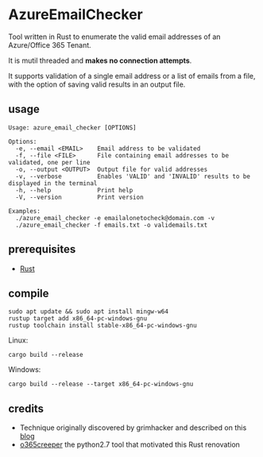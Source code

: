# AzureEmailChecker

Tool written in Rust to enumerate the valid email addresses of an Azure/Office 365 Tenant.

It is mutil threaded and **makes no connection attempts**.

It supports validation of a single email address or a list of emails from a file, with the option of saving valid results in an output file. 

## usage

```
Usage: azure_email_checker [OPTIONS]

Options:
  -e, --email <EMAIL>    Email address to be validated
  -f, --file <FILE>      File containing email addresses to be validated, one per line
  -o, --output <OUTPUT>  Output file for valid addresses
  -v, --verbose          Enables 'VALID' and 'INVALID' results to be displayed in the terminal
  -h, --help             Print help
  -V, --version          Print version

Examples:
  ./azure_email_checker -e emailalonetocheck@domain.com -v
  ./azure_email_checker -f emails.txt -o validemails.txt
```

## prerequisites

- [Rust](https://www.rust-lang.org/tools/install)

## compile

```
sudo apt update && sudo apt install mingw-w64
rustup target add x86_64-pc-windows-gnu
rustup toolchain install stable-x86_64-pc-windows-gnu
```

Linux:
```
cargo build --release
```

Windows: 
```
cargo build --release --target x86_64-pc-windows-gnu
```

## credits

- Technique originally discovered by grimhacker and described on this [blog](https://grimhacker.com/2017/07/24/office365-activesync-username-enumeration/)
- [o365creeper](https://github.com/LMGsec/o365creeper/tree/master) the python2.7 tool that motivated this Rust renovation
